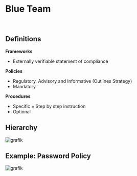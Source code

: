 # Blue Team

<br />

## Definitions

**Frameworks**
- Externally verifiable statement of compliance

**Policies**
- Regulatory, Advisory and Informative (Outlines Strategy)
- Mandatory

**Procedures**
- Specific = Step by step instruction
- Optional

## Hierarchy

![grafik](https://user-images.githubusercontent.com/84674087/131893186-bb83ede2-f363-4806-a4b0-27c34d0a0288.png)

## Example: Password Policy

![grafik](https://user-images.githubusercontent.com/84674087/131893243-60f67f08-9137-4e52-806e-7aa3d7a10145.png)

